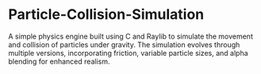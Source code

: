 # Particle-Collision-Simulation
A simple physics engine built using C and Raylib to simulate the movement and collision of particles under gravity. The simulation evolves through multiple versions, incorporating friction, variable particle sizes, and alpha blending for enhanced realism.
